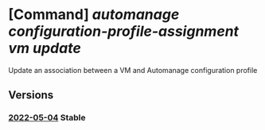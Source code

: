 # [Command] _automanage configuration-profile-assignment vm update_

Update an association between a VM and Automanage configuration profile

## Versions

### [2022-05-04](/Resources/mgmt-plane/L3N1YnNjcmlwdGlvbnMve30vcmVzb3VyY2Vncm91cHMve30vcHJvdmlkZXJzL21pY3Jvc29mdC5jb21wdXRlL3ZpcnR1YWxtYWNoaW5lcy97fS9wcm92aWRlcnMvbWljcm9zb2Z0LmF1dG9tYW5hZ2UvY29uZmlndXJhdGlvbnByb2ZpbGVhc3NpZ25tZW50cy97fQ==/2022-05-04.xml) **Stable**

<!-- mgmt-plane /subscriptions/{}/resourcegroups/{}/providers/microsoft.compute/virtualmachines/{}/providers/microsoft.automanage/configurationprofileassignments/{} 2022-05-04 -->
